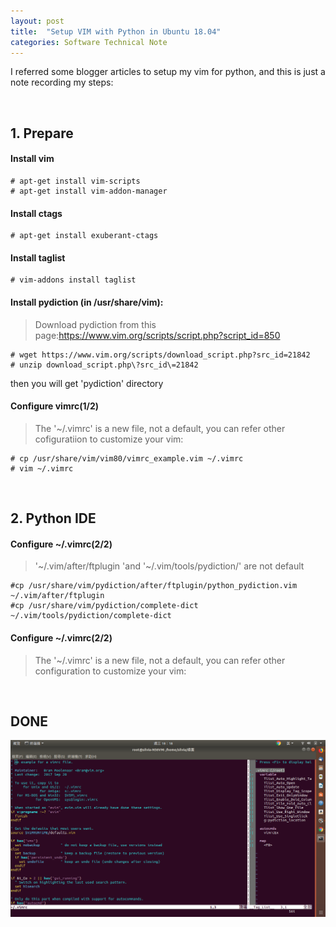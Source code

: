 ```yaml
---
layout: post
title:  "Setup VIM with Python in Ubuntu 18.04"
categories: Software Technical Note
---
```


I referred some blogger articles to setup my vim for python, and this is just a note recording my steps:

&nbsp;&nbsp;&nbsp;

## 1. Prepare

#### Install vim
```
# apt-get install vim-scripts
# apt-get install vim-addon-manager
```

#### Install ctags

```
# apt-get install exuberant-ctags
```

#### Install taglist

```angular2html
# vim-addons install taglist
```

#### Install pydiction (in /usr/share/vim):

> Download pydiction from this page:https://www.vim.org/scripts/script.php?script_id=850

```angular2html
# wget https://www.vim.org/scripts/download_script.php?src_id=21842
# unzip download_script.php\?src_id\=21842
```

then you will get 'pydiction' directory

#### Configure vimrc(1/2)
> The '~/.vimrc' is a new file, not a default, you can refer other cofiguratiion to customize your vim:
 
```angular2html
# cp /usr/share/vim/vim80/vimrc_example.vim ~/.vimrc
# vim ~/.vimrc
```

&nbsp;&nbsp;&nbsp;&nbsp;&nbsp;

## 2. Python IDE

#### Configure ~/.vimrc(2/2)
> '~/.vim/after/ftplugin 'and '~/.vim/tools/pydiction/' are not default

```angular2html
#cp /usr/share/vim/pydiction/after/ftplugin/python_pydiction.vim ~/.vim/after/ftplugin
#cp /usr/share/vim/pydiction/complete-dict ~/.vim/tools/pydiction/complete-dict
```

#### Configure ~/.vimrc(2/2)
> The '~/.vimrc' is a new file, not a default, you can refer other configuration to customize your vim:

&nbsp;&nbsp;&nbsp;&nbsp;&nbsp;

## DONE

![layout](/assets/images/ubuntu18_04.png)

